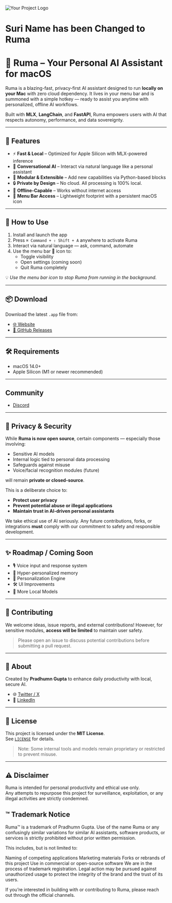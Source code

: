 ![Your Project Logo](https://www.rumaai.app/social-preview.png)

# Suri Name has been Changed to Ruma


# 🧠 Ruma – Your Personal AI Assistant for macOS

Ruma is a blazing-fast, privacy-first AI assistant designed to run **locally on your Mac** with zero cloud dependency. It lives in your menu bar and is summoned with a simple hotkey — ready to assist you anytime with personalized, offline AI workflows.

Built with **MLX**, **LangChain**, and **FastAPI**, Ruma empowers users with AI that respects autonomy, performance, and data sovereignty.

---

## 🚀 Features

- ⚡ **Fast & Local** – Optimized for Apple Silicon with MLX-powered inference
- 🧠 **Conversational AI** – Interact via natural language like a personal assistant
- 🧩 **Modular & Extensible** – Add new capabilities via Python-based blocks
- 🔒 **Private by Design** – No cloud. All processing is 100% local.
- 📶 **Offline-Capable** – Works without internet access
- 🧠 **Menu Bar Access** – Lightweight footprint with a persistent macOS icon

---

## 🎯 How to Use

1. Install and launch the app
2. Press `⌘ Command + ⇧ Shift + A` anywhere to activate Ruma
3. Interact via natural language — ask, command, automate
4. Use the menu bar 🧠 icon to:
   - Toggle visibility
   - Open settings (coming soon)
   - Quit Ruma completely

💡 *Use the menu bar icon to stop Ruma from running in the background.*

---

## 📦 Download

Download the latest `.app` file from:

- [🌐 Website](https://rumaai.app)
- [📁 GitHub Releases](https://github.com/Pradhumn115/Ruma/releases)

---

## 🛠 Requirements

- macOS 14.0+
- Apple Silicon (M1 or newer recommended)

---

## Community
- [Discord](https://discord.gg/rNXYjmWU)

---

## 🔐 Privacy & Security

While **Ruma is now open source**, certain components — especially those involving:

- Sensitive AI models
- Internal logic tied to personal data processing
- Safeguards against misuse
- Voice/facial recognition modules (future)

will remain **private or closed-source**.

This is a deliberate choice to:

- **Protect user privacy**
- **Prevent potential abuse or illegal applications**
- **Maintain trust in AI-driven personal assistants**

We take ethical use of AI seriously. Any future contributions, forks, or integrations **must** comply with our commitment to safety and responsible development.

---

## ✨ Roadmap / Coming Soon

- 🎙️ Voice input and response system
- 🧠 Hyper-personalized memory
- 🧩 Personalization Engine
- 🛠️ UI Improvements
- 🧪 More Local Models

---

## 🧪 Contributing

We welcome ideas, issue reports, and external contributions! However, for sensitive modules, **access will be limited** to maintain user safety.

> Please open an issue to discuss potential contributions before submitting a pull request.

---

## 👤 About

Created by **Pradhumn Gupta** to enhance daily productivity with local, secure AI.

- 🌐 [Twitter / X](https://x.com/Pradhumn115)
- 💼 [LinkedIn](https://www.linkedin.com/in/pradhumn-gupta-8b52891bb/)

---

## 🪪 License

This project is licensed under the **MIT License**.  
See [`LICENSE`](./LICENSE) for details.

> Note: Some internal tools and models remain proprietary or restricted to prevent misuse.

---

## ⚠️ Disclaimer

Ruma is intended for personal productivity and ethical use only.  
Any attempts to repurpose this project for surveillance, exploitation, or any illegal activities are strictly condemned.

## ™️ Trademark Notice


Ruma™ is a trademark of Pradhumn Gupta.
Use of the name Ruma or any confusingly similar variations for similar AI assistants, software products, or services is strictly prohibited without prior written permission.

This includes, but is not limited to:

Naming of competing applications
Marketing materials
Forks or rebrands of this project
Use in commercial or open-source software
We are in the process of trademark registration. Legal action may be pursued against unauthorized usage to protect the integrity of the brand and the trust of its users.

If you’re interested in building with or contributing to Ruma, please reach out through the official channels.


